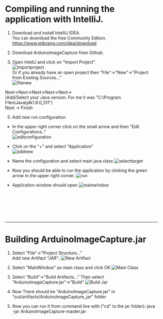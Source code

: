 # Compiling and running the application with IntelliJ.

1. Download and install IntelliJ IDEA.  
You can download the free Community Edition.
https://www.jetbrains.com/idea/download

2. Download ArduinoImageCapture from Github.

3. Open IntellJ and click on "Import Project"  
![importproject](https://user-images.githubusercontent.com/1666508/48670176-bc43bb80-eb1b-11e8-95be-7bb644be81e1.png)  
Or if you already have an open project then "File"->"New"->"Project from Existing Sources..."  
![filenew](https://user-images.githubusercontent.com/1666508/48670252-640db900-eb1d-11e8-9ce7-36674f8d4a74.png)  

Next->Next->Next->Next->Next->  
(Add/Select your Java version. For me it was "C:\Program Files\Java\jdk1.8.0_131")  
Next -> Finish  

5. Add new run configuration  
  
- In the upper right corner click on the small arrow and then "Edit Configurations.."  
![editconfiguration](https://cloud.githubusercontent.com/assets/1666508/25311654/91ed3670-280f-11e7-98ca-6beaa1be4261.png)  

- Click on the "+" and select "Application"  
![addnew](https://cloud.githubusercontent.com/assets/1666508/25311665/d6772e7c-280f-11e7-99e0-222a3fbe2fcc.png)

- Name the configuration and select main java class
![selecttarget](https://cloud.githubusercontent.com/assets/1666508/25311682/20783886-2810-11e7-8ae7-6ecf5cee3a85.png)

- Now you should be able to run the application by clicking the green arrow in the upper right corner.
![run](https://cloud.githubusercontent.com/assets/1666508/25311701/6b3b2c0c-2810-11e7-8d70-1218eb92da40.png)

- Application window should open
![mainwindow](https://cloud.githubusercontent.com/assets/1666508/25311714/983cd91c-2810-11e7-9827-48360fd00de5.png)

<br>
<br>
<br>
<br>
<br>

----

# Building ArduinoImageCapture.jar
1. Select "File"->"Project Structure..."  
Add new Artifact "JAR":
![New Artifact](https://user-images.githubusercontent.com/1666508/54083596-38ae1480-432e-11e9-8082-f44c33d7e48f.png)
  
2. Select "MainWindow" as main class and click OK
![Main Class](https://user-images.githubusercontent.com/1666508/54083600-3ba90500-432e-11e9-8766-0b559ee70aa8.png)
  
3. Select "Build"->"Build Artifacts..."
Then select "ArduinoImageCapture:jar"->"Build"
![Build Jar](https://user-images.githubusercontent.com/1666508/54083601-3d72c880-432e-11e9-957e-9e78611b135c.png)
  
4. Now There should be "ArduinoImageCapture.jar" in "out/artifacts/ArduinoImageCapture_jar" folder
  
5. Now you can run it from command line with ("cd" to the jar folder):
java -jar ArduinoImageCapture-master.jar




